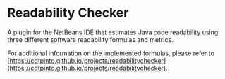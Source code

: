 # Readability Checker
A plugin for the NetBeans IDE that estimates Java code readability using three different software readability formulas and metrics.

For additional information on the implemented formulas, please refer to [https://cdtpinto.github.io/projects/readabilitychecker](https://cdtpinto.github.io/projects/readabilitychecker).
